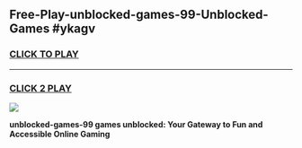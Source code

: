 
## Free-Play-unblocked-games-99-Unblocked-Games #ykagv
<h3>
<a href="https://news.freeplayer.one?title=unblocked-games-99&ref=8M">CLICK TO PLAY</a></h3>
<hr>

<h3>
<a href="https://news.freeplayer.one?title=unblocked-games-99&ref=8M">CLICK 2 PLAY</a>
  
</h3>

<a href="https://news.freeplayer.one?title=unblocked-games-99&ref=8M"><img src="https://clearcache.store/games.png"></a>


**unblocked-games-99 games unblocked: Your Gateway to Fun and Accessible Online Gaming**
